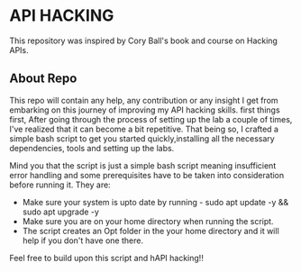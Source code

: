 # API HACKING
This repository was inspired by Cory Ball's book and course on Hacking APIs.

## About Repo
This repo will contain any help, any contribution or any insight I get from embarking on this journey of improving my API hacking skills.
first things first, After going through the process of setting up the lab a couple of times, I've realized that it can become a bit repetitive. That being so, I crafted a simple bash script to get you started quickly,installing all the necessary dependencies, tools and setting up the labs.

Mind you that the script is just a simple bash script meaning insufficient error handling and some prerequisites have to be taken into consideration before running it. They are:
* Make sure your system is upto date by running - sudo apt update -y && sudo apt upgrade -y
* Make sure you are on your home directory when running the script.
* The script creates an Opt folder in the your home directory and it will help if you don't have one there.

Feel free to build upon this script and hAPI hacking!!
